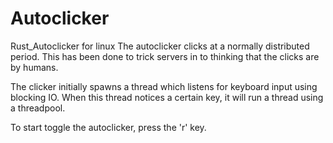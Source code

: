 # Autoclicker
Rust_Autoclicker for linux
The autoclicker clicks at a normally distributed period. 
This has been done to trick servers in to thinking that the clicks are by humans.

The clicker initially spawns a thread which listens for keyboard input using blocking IO.
When this thread notices a certain key, it will run a thread using a threadpool.

To start toggle the autoclicker, press the 'r' key.
